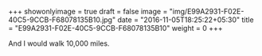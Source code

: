 +++
showonlyimage = true
draft = false
image = "img/E99A2931-F02E-40C5-9CCB-F68078135B10.jpg"
date = "2016-11-05T18:25:22+05:30"
title = "E99A2931-F02E-40C5-9CCB-F68078135B10"
weight = 0
+++

And I would walk 10,000 miles.

